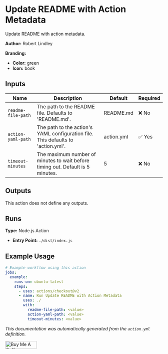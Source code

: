 # Update README with Action Metadata

Update README with action metadata.

**Author:** Robert Lindley

**Branding:**

- **Color:** green
- **Icon:** book

## Inputs

| Name               | Description                                                                      | Default    | Required |
| ------------------ | -------------------------------------------------------------------------------- | ---------- | -------- |
| `readme-file-path` | The path to the README file. Defaults to 'README.md'.                            | README.md  | ❌ No    |
| `action-yaml-path` | The path to the action's YAML configuration file. This defaults to 'action.yml'. | action.yml | ✅ Yes   |
| `timeout-minutes`  | The maximum number of minutes to wait before timing out. Default is 5 minutes.   | 5          | ❌ No    |

## Outputs

This action does not define any outputs.

## Runs

**Type:** Node.js Action

- **Entry Point:** `./dist/index.js`

## Example Usage

```yaml
# Example workflow using this action
jobs:
  example:
    runs-on: ubuntu-latest
    steps:
      - uses: actions/checkout@v2
      - name: Run Update README with Action Metadata
        uses: ./
        with:
          readme-file-path: <value>
          action-yaml-path: <value>
          timeout-minutes: <value>
```

_This documentation was automatically generated from the `action.yml`
definition._

<a href="https://www.buymeacoffee.com/coderrob" target="_blank"><img src="https://cdn.buymeacoffee.com/buttons/v2/default-white.png" alt="Buy Me A Coffee" style="height: 25px !important;width: 100px !important;" ></a>
